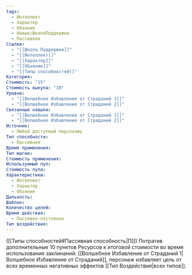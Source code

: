 ```yaml
---
tags:
  - Интеллект
  - Характер
  - Обаяние
  - Навык/ШколаПоддержки
  - Пассивная
Ссылки:
  - "[[Школа Поддержки]]"
  - "[[Интеллект]]"
  - "[[Характер]]"
  - "[[Обаяние]]"
  - "[[Типы способностей]]"
Категория: 
Стоимость: "15"
Стоимость выкупа: "30"
Уровни:
  - "[[Волшебное Избавление от Страданий 1]]"
  - "[[Волшебное Избавление от Страданий 2]]"
Связанные навыки:
  - "[[Волшебное Избавление от Страданий 1]]"
  - "[[Волшебное Избавление от Страданий 2]]"
Источник:
  - Любой доступный персонажу
Тип способности:
  - Пассивная
Время применения: 
Тип магии: 
Стоимость применения: 
Используемый пул: 
Стоимость пула: 
Характеристики:
  - Интеллект
  - Характер
  - Обаяние
Дальность: 
Шаблон: 
Количество целей: 
Время действия:
  - Пассивно-постоянно
Тип воздействия:
---
```

([[Типы способностей#Пассивная способность|П]]) Потратив дополнительные 10 пунктов Ресурсов к итоговой стоимости во время использования заклинаний: [[Волшебное Избавление от Страданий 1|Волшебное Избавление от Страданий]], персонаж избавляет цель от всех временных негативных эффектов [[Тип Воздействия|всех типов]].